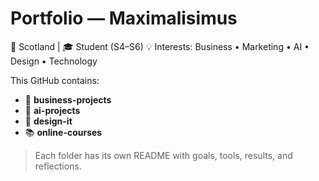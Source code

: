 # Portfolio — Maximalisimus

📍 Scotland | 🎓 Student (S4–S6)
💡 Interests: Business • Marketing • AI • Design • Technology

This GitHub contains:
- 💼 **business-projects**
- 🤖 **ai-projects**
- 🎨 **design-it**
- 📚 **online-courses**

> Each folder has its own README with goals, tools, results, and reflections.
